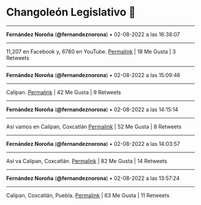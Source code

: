 # Changoleón Legislativo 🙈
*****
**Fernández Noroña** (**@fernandeznorona**) • 02-08-2022 a las 16:38:07
*****
11,207 en Facebook y, 6780 en YouTube.
[Permalink](https://twitter.com/fernandeznorona/status/1554627639461167111) | 18 Me Gusta | 3 Retweets
*****
**Fernández Noroña** (**@fernandeznorona**) • 02-08-2022 a las 15:09:46
*****
Calípan.
[Permalink](https://twitter.com/fernandeznorona/status/1554605405304659969) | 42 Me Gusta | 9 Retweets
*****
**Fernández Noroña** (**@fernandeznorona**) • 02-08-2022 a las 14:15:14
*****
Así vamos en Calipan, Coxcatlán
[Permalink](https://twitter.com/fernandeznorona/status/1554591683664400384) | 52 Me Gusta | 8 Retweets
*****
**Fernández Noroña** (**@fernandeznorona**) • 02-08-2022 a las 14:03:57
*****
Así va Calipan, Coxcatlán.
[Permalink](https://twitter.com/fernandeznorona/status/1554588840798609409) | 82 Me Gusta | 14 Retweets
*****
**Fernández Noroña** (**@fernandeznorona**) • 02-08-2022 a las 13:57:24
*****
Calipan, Coxcatlán, Puebla.
[Permalink](https://twitter.com/fernandeznorona/status/1554587192596615173) | 63 Me Gusta | 11 Retweets